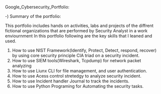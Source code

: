 Google_Cybersecurity_Portfolio:

-) Summary of the portfolio:
  
   This portfolio includes hands on activities, labs and projects of the diffrent fictional organizations that are performed by Security Analyst in a work enviournment 
   In this portfolio following are the key skills that I leaned and used.

1) How to use NIST Framework(Identify, Protect, Detect, respond, recover) by using core security principle CIA triad on a security incident.
2) How to use SIEM tools(Wireshark, Tcpdump) for network packet analyzing
3) How to use Liunx CLI for file management, and user authentication.
4) How to use Acess control stretedgy to analyze security incident.
5) How to use Incident handler Journal to track the incidents.
6) How to use Python Programing for Automating the security tasks. 
